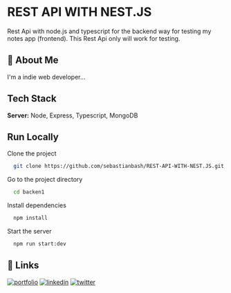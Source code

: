 
# REST API WITH NEST.JS


Rest Api with node.js and typescript for the backend way for testing my notes app (frontend).
This Rest Api only will work for testing.
## 🚀 About Me
I'm a indie web developer...


## Tech Stack


**Server:** Node, Express, Typescript, MongoDB 


## Run Locally

Clone the project

```bash
  git clone https://github.com/sebastianbash/REST-API-WITH-NEST.JS.git
```

Go to the project directory

```bash
  cd backen1
```

Install dependencies

```bash
  npm install
```

Start the server

```bash
  npm run start:dev
```


## 🔗 Links
[![portfolio](https://img.shields.io/badge/my_portfolio-000?style=for-the-badge&logo=ko-fi&logoColor=white)](#)
[![linkedin](https://img.shields.io/badge/linkedin-0A66C2?style=for-the-badge&logo=linkedin&logoColor=white)](https://www.linkedin.com/in/mpgbash/)
[![twitter](https://img.shields.io/badge/twitter-1DA1F2?style=for-the-badge&logo=twitter&logoColor=white)](https://twitter.com/ohheyBash)

